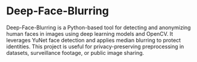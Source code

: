 # Deep-Face-Blurring
Deep-Face-Blurring is a Python-based tool for detecting and anonymizing human faces in images using deep learning models and OpenCV. It leverages YuNet face detection and applies median blurring to protect identities. This project is useful for privacy-preserving preprocessing in datasets, surveillance footage, or public image sharing.
